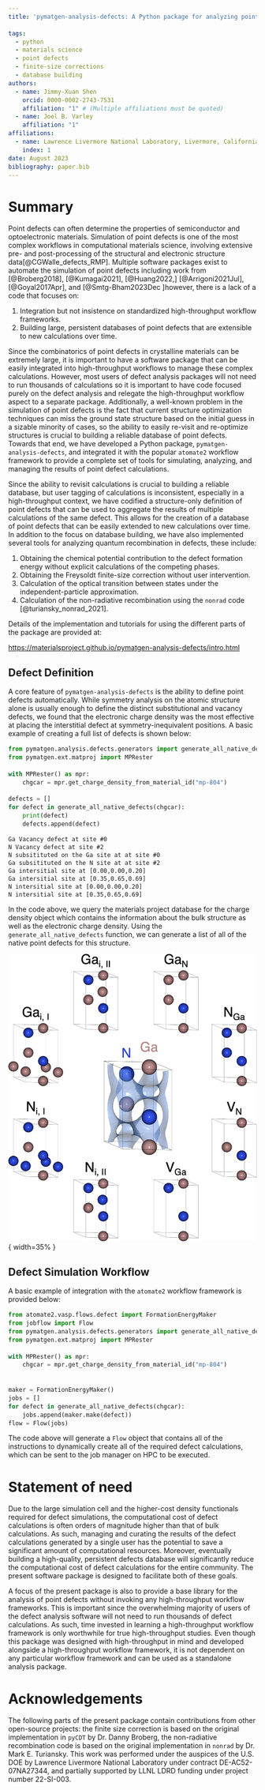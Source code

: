 ```yaml
---
title: 'pymatgen-analysis-defects: A Python package for analyzing point defects in crystalline materials'

tags:
  - python
  - materials science
  - point defects
  - finite-size corrections
  - database building
authors:
  - name: Jimmy-Xuan Shen
    orcid: 0000-0002-2743-7531
    affiliation: "1" # (Multiple affiliations must be quoted)
  - name: Joel B. Varley
    affiliation: "1"
affiliations:
  - name: Lawrence Livermore National Laboratory, Livermore, California 94550, United States
    index: 1
date: August 2023
bibliography: paper.bib
---
```


# Summary

Point defects can often determine the properties of semiconductor and optoelectronic materials.
Simulation of point defects is one of the most complex workflows in computational materials science, involving extensive pre- and post-processing of the structural and electronic structure data[@CGWalle_defects_RMP].
Multiple software packages exist to automate the simulation of point defects including work from [@Broberg2018], [@Kumagai2021], [@Huang2022,] [@Arrigoni2021Jul], [@Goyal2017Apr], and [@Smtg-Bham2023Dec ]however, there is a lack of a code that focuses on:

1. Integration but not insistence on standardized high-throughput workflow frameworks.
2. Building large, persistent databases of point defects that are extensible to new calculations over time.

Since the combinatorics of point defects in crystalline materials can be extremely large, it is important to have a software package that can be easily integrated into high-throughput workflows to manage these complex calculations.
However, most users of defect analysis packages will not need to run thousands of calculations so it is important to have code focused purely on the defect analysis and relegate the high-throughput workflow aspect to a separate package.
Additionally, a well-known problem in the simulation of point defects is the fact that current structure optimization techniques can miss the ground state structure based on the initial guess in a sizable minority of cases, so the ability to easily re-visit and re-optimize structures is crucial to building a reliable database of point defects.
Towards that end, we have developed a Python package, `pymatgen-analysis-defects`, and integrated it with the popular `atomate2` workflow framework to provide a complete set of tools for simulating, analyzing, and managing the results of point defect calculations.

Since the ability to revisit calculations is crucial to building a reliable database, but user tagging of calculations is inconsistent, especially in a high-throughput context, we have codified a structure-only definition of point defects that can be used to aggregate the results of multiple calculations of the same defect.
This allows for the creation of a database of point defects that can be easily extended to new calculations over time.
In addition to the focus on database building, we have also implemented several tools for analyzing quantum recombination in defects, these include:

1. Obtaining the chemical potential contribution to the defect formation energy without explicit calculations of the competing phases.
2. Obtaining the Freysoldt finite-size correction without user intervention.
3. Calculation of the optical transition between states under the independent-particle approximation.
4. Calculation of the non-radiative recombination using the `nonrad` code [@turiansky_nonrad_2021].

Details of the implementation and tutorials for using the different parts of the package are provided at:

https://materialsproject.github.io/pymatgen-analysis-defects/intro.html

## Defect Definition

A core feature of `pymatgen-analysis-defects` is the ability to define point defects automatically.
While symmetry analysis on the atomic structure alone is usually enough to define the distinct substitutional and vacancy defects, we found that the electronic charge density was the most effective at placing the interstitial defect at symmetry-inequivalent positions.
A basic example of creating a full list of defects is shown below:

```python
from pymatgen.analysis.defects.generators import generate_all_native_defects
from pymatgen.ext.matproj import MPRester

with MPRester() as mpr:
    chgcar = mpr.get_charge_density_from_material_id("mp-804")

defects = []
for defect in generate_all_native_defects(chgcar):
    print(defect)
    defects.append(defect)
```

```
Ga Vacancy defect at site #0
N Vacancy defect at site #2
N subsitituted on the Ga site at at site #0
Ga subsitituted on the N site at at site #2
Ga intersitial site at [0.00,0.00,0.20]
Ga intersitial site at [0.35,0.65,0.69]
N intersitial site at [0.00,0.00,0.20]
N intersitial site at [0.35,0.65,0.69]
```

In the code above, we query the materials project database for the charge density object which contains the information about the bulk structure as well as the electronic charge density.
Using the `generate_all_native_defects` function, we can generate a list of all of the native point defects for this structure.

![Defect generation.](fig1.png){ width=35% }

## Defect Simulation Workflow

A basic example of integration with the `atomate2` workflow framework is provided below:

```python
from atomate2.vasp.flows.defect import FormationEnergyMaker
from jobflow import Flow
from pymatgen.analysis.defects.generators import generate_all_native_defects
from pymatgen.ext.matproj import MPRester

with MPRester() as mpr:
    chgcar = mpr.get_charge_density_from_material_id("mp-804")


maker = FormationEnergyMaker()
jobs = []
for defect in generate_all_native_defects(chgcar):
    jobs.append(maker.make(defect))
flow = Flow(jobs)
```

The code above will generate a `Flow` object that contains all of the instructions to dynamically create all of the required defect calculations, which can be sent to the job manager on HPC to be executed.


# Statement of need

Due to the large simulation cell and the higher-cost density functionals required for defect simulations, the computational cost of defect calculations is often orders of magnitude higher than that of bulk calculations.
As such, managing and curating the results of the defect calculations generated by a single user has the potential to save a significant amount of computational resources.
Moreover, eventually building a high-quality, persistent defects database will significantly reduce the computational cost of defect calculations for the entire community.
The present software package is designed to facilitate both of these goals.

A focus of the present package is also to provide a base library for the analysis of point defects without invoking any high-throughput workflow frameworks.
This is important since the overwhelming majority of users of the defect analysis software will not need to run thousands of defect calculations.
As such, time invested in learning a high-throughput workflow framework is only worthwhile for true high-throughput studies.
Even though this package was designed with high-throughput in mind and developed alongside a high-throughput workflow framework, it is not dependent on any particular workflow framework and can be used as a standalone analysis package.

# Acknowledgements

The following parts of the present package contain contributions from other open-source projects:
the finite size correction is based on the original implementation in `pyCDT` by Dr. Danny Broberg, the non-radiative recombination code is based on the original implementation in `nonrad` by Dr. Mark E. Turiansky.
This work was performed under the auspices of the U.S. DOE by Lawrence Livermore National Laboratory under contract DE-AC52-07NA27344, and partially supported by LLNL LDRD funding under project number 22-SI-003.
